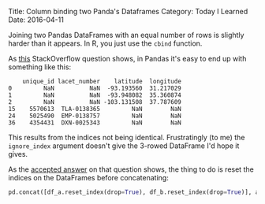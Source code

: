 Title: Column binding two Panda's Dataframes
Category: Today I Learned
Date: 2016-04-11

Joining two Pandas DataFrames with an equal number of rows is slightly harder than it appears. In R, you just use the `cbind` function.

As [this](http://stackoverflow.com/questions/33088010/pandas-column-bind-cbind-two-data-frames) StackOverflow question shows, in Pandas it's easy to end up with something like this:

```
    unique_id lacet_number    latitude  longitude
0         NaN          NaN  -93.193560  31.217029
1         NaN          NaN  -93.948082  35.360874
2         NaN          NaN -103.131508  37.787609
15    5570613  TLA-0138365         NaN        NaN
24    5025490  EMP-0138757         NaN        NaN
36    4354431  DXN-0025343         NaN        NaN
```

This results from the indices not being identical. Frustratingly (to me) the `ignore_index` argument doesn't give the 3-rowed DataFrame I'd hope it gives.

As the [accepted answer](http://stackoverflow.com/a/33088410/982745) on that question shows, the thing to do is reset the indices on the DataFrames before concatenating:

```python
pd.concat([df_a.reset_index(drop=True), df_b.reset_index(drop=True)], axis=1)
```